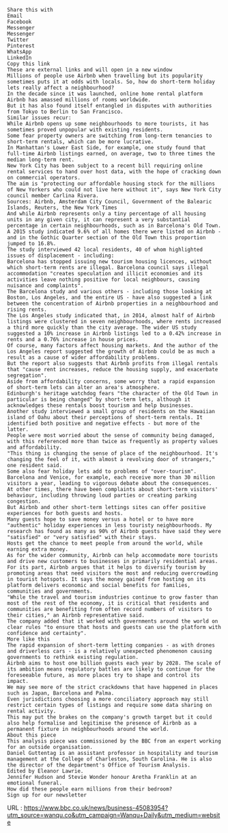     
    Share this with  
    Email  
    Facebook  
    Messenger  
    Messenger  
    Twitter  
    Pinterest  
    WhatsApp  
    LinkedIn  
    Copy this link  
    These are external links and will open in a new window  
    Millions of people use Airbnb when travelling but its popularity sometimes puts it at odds with locals. So, how do short-term holiday lets really affect a neighbourhood?  
    In the decade since it was launched, online home rental platform Airbnb has amassed millions of rooms worldwide.  
    But it has also found itself entangled in disputes with authorities from Tokyo to Berlin to San Francisco.  
    Similar issues recur:   
    While Airbnb opens up some neighbourhoods to more tourists, it has sometimes proved unpopular with existing residents.   
    Some fear property owners are switching from long-term tenancies to short-term rentals, which can be more lucrative.   
    In Manhattan's Lower East Side, for example, one study found that full-time Airbnb listings earned, on average, two to three times the median long-term rent.   
    New York City has been subject to a recent bill requiring online rental services to hand over host data, with the hope of cracking down on commercial operators.  
    The aim is "protecting our affordable housing stock for the millions of New Yorkers who could not live here without it", says New York City council member Carlina Rivera.  
    Sources: Airbnb, Amsterdam City Council, Government of the Balearic Islands, Reuters, the New York Times  
    And while Airbnb represents only a tiny percentage of all housing units in any given city, it can represent a very substantial percentage in certain neighbourhoods, such as in Barcelona's Old Town.   
    A 2015 study indicated 9.6% of all homes there were listed on Airbnb - and in the Gothic Quarter section of the Old Town this proportion jumped to 16.8%.  
    The study interviewed 42 local residents, 40 of whom highlighted issues of displacement - including:  
    Barcelona has stopped issuing new tourism housing licences, without which short-term rents are illegal. Barcelona council says illegal accommodation "creates speculation and illicit economies and its activities leave nothing positive for local neighbours, causing nuisance and complaints".   
    The Barcelona study and various others - including those looking at Boston, Los Angeles, and the entire US - have also suggested a link between the concentration of Airbnb properties in a neighbourhood and rising rents.   
    The Los Angeles study indicated that, in 2014, almost half of Airbnb listings were clustered in seven neighbourhoods, where rents increased a third more quickly than the city average. The wider US study suggested a 10% increase in Airbnb listings led to a 0.42% increase in rents and a 0.76% increase in house prices.  
    Of course, many factors affect housing markets. And the author of the Los Angeles report suggested the growth of Airbnb could be as much a result as a cause of wider affordability problems.   
    But the report also suggests that Airbnb profits from illegal rentals that "cause rent increases, reduce the housing supply, and exacerbate segregation".  
    Aside from affordability concerns, some worry that a rapid expansion of short-term lets can alter an area's atmosphere.   
    Edinburgh's heritage watchdog fears "the character of the Old Town in particular is being changed" by short-term lets, although it acknowledges these rentals boost tourism and help businesses.   
    Another study interviewed a small group of residents on the Hawaiian island of Oahu about their perceptions of short-term rentals. It identified both positive and negative effects - but more of the latter.  
    People were most worried about the sense of community being damaged, with this referenced more than twice as frequently as property values and affordability.  
    "This thing is changing the sense of place of the neighbourhood. It's changing the feel of it, with almost a revolving door of strangers," one resident said.  
    Some also fear holiday lets add to problems of "over-tourism". Barcelona and Venice, for example, each receive more than 30 million visitors a year, leading to vigorous debate about the consequences.   
    At other times, there have been complaints about short-term visitors' behaviour, including throwing loud parties or creating parking congestion.   
    But Airbnb and other short-term lettings sites can offer positive experiences for both guests and hosts.  
    Many guests hope to save money versus a hotel or to have more "authentic" holiday experiences in less touristy neighbourhoods. My research has found as many as 90% of Airbnb guests have said they were "satisfied" or "very satisfied" with their stays.   
    Hosts get the chance to meet people from around the world, while earning extra money.  
    As for the wider community, Airbnb can help accommodate more tourists and drive new customers to businesses in primarily residential areas.  
    For its part, Airbnb argues that it helps to diversify tourism by promoting areas that need visitors the most and reducing overcrowding in tourist hotspots. It says the money gained from hosting on its platform delivers economic and social benefits for families, communities and governments.  
    "While the travel and tourism industries continue to grow faster than most of the rest of the economy, it is critical that residents and communities are benefiting from often record numbers of visitors to their cities," an Airbnb representative said.   
    The company added that it worked with governments around the world on clear rules "to ensure that hosts and guests can use the platform with confidence and certainty".   
    More like this  
    The rapid expansion of short-term letting companies - as with drones and driverless cars - is a relatively unexpected phenomenon causing governments to rethink existing regulation.  
    Airbnb aims to host one billion guests each year by 2028. The scale of its ambition means regulatory battles are likely to continue for the foreseeable future, as more places try to shape and control its impact.  
    We may see more of the strict crackdowns that have happened in places such as Japan, Barcelona and Palma.   
    Even jurisdictions choosing a more conciliatory approach may still restrict certain types of listings and require some data sharing on rental activity.  
    This may put the brakes on the company's growth target but it could also help formalise and legitimise the presence of Airbnb as a permanent fixture in neighbourhoods around the world.  
    About this piece  
    This analysis piece was commissioned by the BBC from an expert working for an outside organisation.  
    Daniel Guttentag is an assistant professor in hospitality and tourism management at the College of Charleston, South Carolina. He is also the director of the department's Office of Tourism Analysis.  
    Edited by Eleanor Lawrie.   
    Jennifer Hudson and Stevie Wonder honour Aretha Franklin at an emotional funeral.  
    How did these people earn millions from their bedroom?  
    Sign up for our newsletter  
    
  URL : https://www.bbc.co.uk/news/business-45083954?utm_source=wanqu.co&utm_campaign=Wanqu+Daily&utm_medium=website